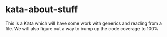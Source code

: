# kata-about-stuff
This is a Kata which will have some work with generics and reading from a file. We will also figure out a way to bump up the code coverage to 100%
